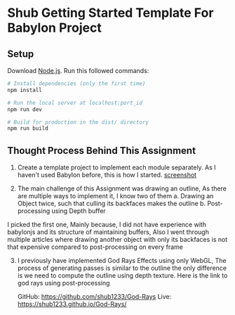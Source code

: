 # Shub Getting Started Template For Babylon Project

## Setup
Download [Node.js](https://nodejs.org/en/download/).
Run this followed commands:

``` bash
# Install dependencies (only the first time)
npm install

# Run the local server at localhost:port_id
npm run dev

# Build for production in the dist/ directory
npm run build
```
## Thought Process Behind This Assignment
1. Create a template project to implement each module separately. As I haven't used Babylon before, this is how I started.
    [screenshot](./static/ss1.png)

2. The main challenge of this Assignment was drawing an outline, As there are multiple ways to implement it, I know two of them
   a. Drawing an Object twice, such that culling its backfaces makes the outline
   b. Post-processing using Depth buffer

I picked the first one, Mainly because, I did not have experience with babylonjs and its structure of maintaining buffers, Also I went through multiple articles where drawing another object with only its backfaces is not that expensive compared to post-processing on every frame

3. I previously have implemented God Rays Effects using only WebGL, The process of generating passes is similar to the outline the only difference is we need to compute the outline using depth texture. Here is the link to god rays using post-processing

    GitHub: https://github.com/shub1233/God-Rays
    Live: https://shub1233.github.io/God-Rays/




